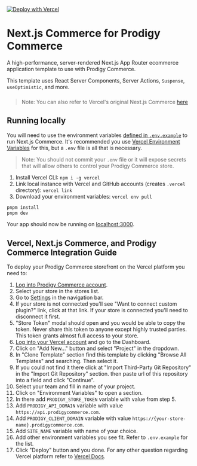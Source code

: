 [![Deploy with Vercel](https://vercel.com/button)](https://vercel.com/new/clone?repository-url=https%3A%2F%2Fgithub.com%2Fprodigycommerce%2Fnextjs-commerce&project-name=commerce&repo-name=commerce&demo-title=Next.js%20Commerce&env=COMPANY_NAME,PRODIGY_API_DOMAIN,PRODIGY_STORE_TOKEN,SITE_NAME,TWITTER_CREATOR,TWITTER_SITE)

# Next.js Commerce for Prodigy Commerce

A high-performance, server-rendered Next.js App Router ecommerce application template to use with Prodigy Commerce.

This template uses React Server Components, Server Actions, `Suspense`, `useOptimistic`, and more.

<h3 id="v1-note"></h3>

> Note: You can also refer to Vercel's original Next.js Commerce [here](https://github.com/vercel/commerce/tree/v1)

## Running locally

You will need to use the environment variables [defined in `.env.example`](.env.example) to run Next.js Commerce. It's recommended you use [Vercel Environment Variables](https://vercel.com/docs/concepts/projects/environment-variables) for this, but a `.env` file is all that is necessary.

> Note: You should not commit your `.env` file or it will expose secrets that will allow others to control your Prodigy Commerce store.

1. Install Vercel CLI: `npm i -g vercel`
2. Link local instance with Vercel and GitHub accounts (creates `.vercel` directory): `vercel link`
3. Download your environment variables: `vercel env pull`

```bash
pnpm install
pnpm dev
```

Your app should now be running on [localhost:3000](http://localhost:3000/).

## Vercel, Next.js Commerce, and Prodigy Commerce Integration Guide

To deploy your Prodigy Commerce storefront on the Vercel platform you need to:

1. [Log into Prodigy Commerce account](https://app.prodigycommerce.com/login).
2. Select your store in the stores list.
3. Go to [Settings](https://pdemo.prodigycommerce.com/settings) in the navigation bar.
4. If your store is not connected you'll see "Want to connect custom plugin?" link, click at that link. If your store is connected you'll need to disconnect it first.
5. "Store Token" modal should open and you would be able to copy the token. Never share this token to anyone except highly trusted parties. This token grants almost full access to your store.
6. [Log into your Vercel account](https://vercel.com) and go to the Dashboard.
7. Click on "Add New..." button and select "Project" in the dropdown.
8. In "Clone Template" section find this template by clicking "Browse All Templates" and searching. Then select it.
9. If you could not find it there click at "Import Third-Party Git Repository" in the "Import Git Repository" section. then paste url of this repository into a field and click "Continue".
10. Select your team and fill in name of your project.
11. Click on "Environment Variables" to open a section.
12. In there add `PRODIGY_STORE_TOKEN` variable with value from step 5.
13. Add `PRODIGY_API_DOMAIN` variable with value `https://api.prodigycommerce.com`.
14. Add `PRODIGY_CLIENT_DOMAIN` variable with value `https://{your-store-name}.prodigycommerce.com`.
15. Add `SITE_NAME` variable with name of your choice.
16. Add other environment variables you see fit. Refer to `.env.example` for the list.
17. Click "Deploy" button and you done. For any other question regarding Vercel platform refer to [Vercel Docs](https://vercel.com/docs).

